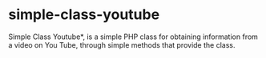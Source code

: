 simple-class-youtube
====================

Simple Class Youtube*, is a simple PHP class for obtaining information from a video on You Tube, through simple methods that provide the class.
